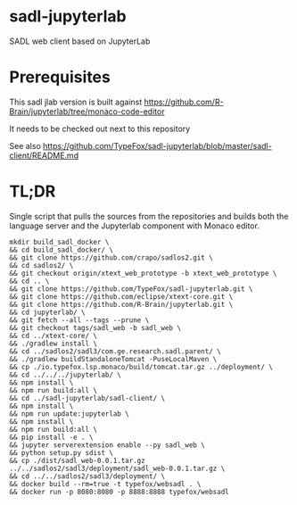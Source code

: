 # sadl-jupyterlab
SADL web client based on JupyterLab

# Prerequisites

This sadl jlab version is built against https://github.com/R-Brain/jupyterlab/tree/monaco-code-editor

It needs to be checked out next to this repository

See also https://github.com/TypeFox/sadl-jupyterlab/blob/master/sadl-client/README.md

# TL;DR

Single script that pulls the sources from the repositories and builds both the language server and the Jupyterlab component with Monaco editor.

```
mkdir build_sadl_docker \
&& cd build_sadl_docker/ \
&& git clone https://github.com/crapo/sadlos2.git \
&& cd sadlos2/ \
&& git checkout origin/xtext_web_prototype -b xtext_web_prototype \
&& cd .. \
&& git clone https://github.com/TypeFox/sadl-jupyterlab.git \
&& git clone https://github.com/eclipse/xtext-core.git \
&& git clone https://github.com/R-Brain/jupyterlab.git \
&& cd jupyterlab/ \
&& git fetch --all --tags --prune \
&& git checkout tags/sadl_web -b sadl_web \
&& cd ../xtext-core/ \
&& ./gradlew install \
&& cd ../sadlos2/sadl3/com.ge.research.sadl.parent/ \
&& ./gradlew buildStandaloneTomcat -PuseLocalMaven \
&& cp ./io.typefox.lsp.monaco/build/tomcat.tar.gz ../deployment/ \
&& cd ../../../jupyterlab/ \
&& npm install \
&& npm run build:all \
&& cd ../sadl-jupyterlab/sadl-client/ \
&& npm install \
&& npm run update:jupyterlab \
&& npm install \
&& npm run build:all \
&& pip install -e . \
&& jupyter serverextension enable --py sadl_web \
&& python setup.py sdist \
&& cp ./dist/sadl_web-0.0.1.tar.gz ../../sadlos2/sadl3/deployment/sadl_web-0.0.1.tar.gz \
&& cd ../../sadlos2/sadl3/deployment/ \
&& docker build --rm=true -t typefox/websadl . \
&& docker run -p 8080:8080 -p 8888:8888 typefox/websadl
```

